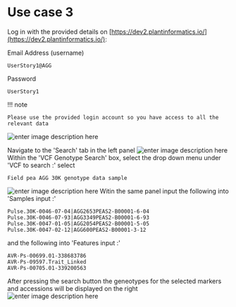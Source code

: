 # Use case 3

Log in with the provided details on [https://dev2.plantinformatics.io/](https://dev2.plantinformatics.io/):

Email Address (username)

    UserStory1@AGG
Password

    UserStory1

!!! note

    Please use the provided login account so you have access to all the relevant data 

![enter image description here](https://pretzel-images-public.s3.ap-southeast-2.amazonaws.com/user-stories/user-story-1/us-1-0.png)

Navigate to the 'Search' tab in the left panel
![enter image description here](https://pretzel-images-public.s3.ap-southeast-2.amazonaws.com/use-case/use-case-1/uc-1-1.png)
Within the 'VCF Genotype Search' box, select the drop down menu under 'VCF to search :' select 
    
    Field pea AGG 30K genotype data sample
    
![enter image description here](https://pretzel-images-public.s3.ap-southeast-2.amazonaws.com/use-case/use-case-1/uc-1-2.png)
Witin the same panel input the following into 'Samples input :'

    Pulse.30K-0046-07-04|AGG2653PEAS2-B00001-6-04
    Pulse.30K-0046-07-93|AGG3349PEAS2-B00001-6-93
    Pulse.30K-0047-01-05|AGG2054PEAS2-B00001-5-05
    Pulse.30K-0047-02-12|AGG600PEAS2-B00001-3-12

and the following into 'Features input :'

    AVR-Ps-00699.01-338683786
    AVR-Ps-09597.Trait_Linked
    AVR-Ps-00705.01-339200563

After pressing the search button the geneotypes for the selected markers and accessions will be displayed on the right 
![enter image description here](https://pretzel-images-public.s3.ap-southeast-2.amazonaws.com/use-case/use-case-1/uc-1-3.png)